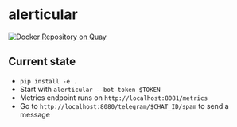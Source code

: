 # alerticular

[![Docker Repository on Quay](https://quay.io/repository/ekeih/alerticular/status "Docker Repository on Quay")](https://quay.io/repository/ekeih/alerticular)

## Current state

- `pip install -e .`
- Start with `alerticular --bot-token $TOKEN`
- Metrics endpoint runs on `http://localhost:8081/metrics`
- Go to `http://localhost:8080/telegram/$CHAT_ID/spam` to send a message
